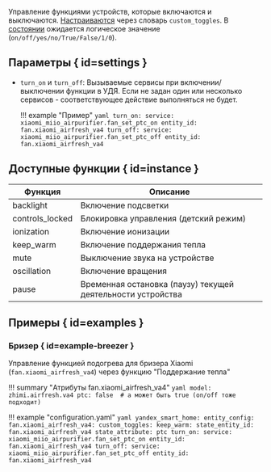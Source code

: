 Управление функциями устройств, которые включаются и выключаются. [Настраиваются](about.md) через словарь `custom_toggles`. В [состоянии](about.md#state) ожидается логическое значение (`on/off/yes/no/True/False/1/0`).

## Параметры { id=settings }

* `turn_on` и `turn_off`: Вызываемые сервисы при включении/выключении функции в УДЯ. Если не задан один или несколько сервисов - соответствующее действие выполняться не будет.

    !!! example "Пример"
        ```yaml
        turn_on:
          service: xiaomi_miio_airpurifier.fan_set_ptc_on
          entity_id: fan.xiaomi_airfresh_va4
        turn_off:
          service: xiaomi_miio_airpurifier.fan_set_ptc_off
          entity_id: fan.xiaomi_airfresh_va4
        ```

## Доступные функции { id=instance }

| Функция         | Описание                                                    |
| --------------- | ----------------------------------------------------------- |
| backlight       | Включение подсветки                                         |
| controls_locked | Блокировка управления (детский режим)                       |
| ionization      | Включение ионизации                                         |
| keep_warm       | Включение поддержания тепла                                 |
| mute            | Выключение звука на устройстве                              |
| oscillation     | Включение вращения                                          |
| pause           | Временная остановка (паузу) текущей деятельности устройства |

## Примеры { id=examples }

### Бризер { id=example-breezer }

Управление функцией подогрева для бризера Xiaomi (`fan.xiaomi_airfresh_va4`) через функцию "Поддержание тепла"

!!! summary "Атрибуты fan.xiaomi_airfresh_va4"
    ```yaml
    model: zhimi.airfresh.va4
    ptc: false  # а может быть true (on/off тоже подходит)
    ```

!!! example "configuration.yaml"
    ```yaml
    yandex_smart_home:
      entity_config:
        fan.xiaomi_airfresh_va4:
          custom_toggles:
            keep_warm:
              state_entity_id: fan.xiaomi_airfresh_va4
              state_attribute: ptc
              turn_on:
                service: xiaomi_miio_airpurifier.fan_set_ptc_on
                entity_id: fan.xiaomi_airfresh_va4
              turn_off:
                service: xiaomi_miio_airpurifier.fan_set_ptc_off
                entity_id: fan.xiaomi_airfresh_va4
    ```
